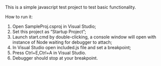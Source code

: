 This is a simple javascript test project to test basic functionality.

How to run it:
1. Open SampleProj.csproj in Visual Studio;
2. Set this project as “Startup Project”;
3. Launch start.cmd by double-clicking,
   a console window will open with instance of Node waiting for debugger to attach;
4. In Visual Studio open included.js file and set a breakpoint;
5. Press Ctrl+E,Ctrl+A in Visual Studio.
6. Debugger should stop at your breakpoint.
